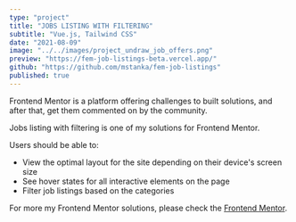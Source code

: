 ```yaml
---
type: "project"
title: "JOBS LISTING WITH FILTERING"
subtitle: "Vue.js, Tailwind CSS"
date: "2021-08-09"
image: "../../images/project_undraw_job_offers.png"
preview: "https://fem-job-listings-beta.vercel.app/"
github: "https://github.com/mstanka/fem-job-listings"
published: true
---
```


Frontend Mentor is a platform offering challenges to built solutions, and after that, get them commented on by the community.

Jobs listing with filtering is one of my solutions for Frontend Mentor. 

Users should be able to:

- View the optimal layout for the site depending on their device's screen size 
- See hover states for all interactive elements on the page 
- Filter job listings based on the categories


For more my Frontend Mentor solutions, please check the [Frontend Mentor](https://www.frontendmentor.io/profile/mstanka).
